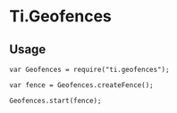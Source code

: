 # Ti.Geofences

## Usage

```
var Geofences = require("ti.geofences");

var fence = Geofences.createFence();

Geofences.start(fence);

```
